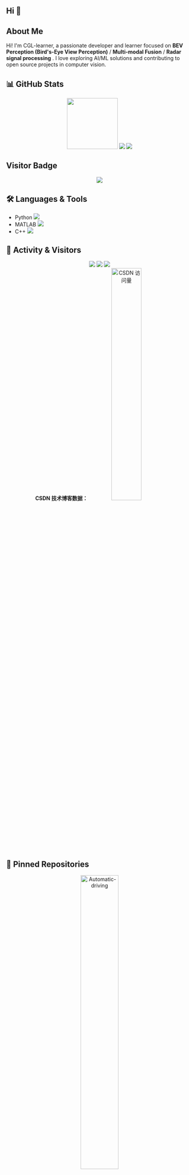 ## Hi 👋  
## About Me  
Hi! I'm CGL-learner, a passionate developer and learner focused on **BEV Perception (Bird's-Eye View Perception)** / **Multi-modal Fusion** / **Radar signal processing** . 
I love exploring AI/ML solutions and contributing to open source projects in computer vision.  


## 📊 GitHub Stats  
<div align="center">  
  <img height="137px" src="https://github-readme-stats.vercel.app/api?username=CGL-learner&hide_title=true&hide_border=true&show_icons=true&line_height=21&text_color=000&icon_color=000&bg_color=0,ea6161,ffc64d,fffc4d,52fa5a&theme=graywhite" />  
  <img src="https://github-readme-stats.vercel.app/api/top-langs/?username=CGL-learner&hide_title=true&hide_border=true&layout=compact&langs_count=6&text_color=000&icon_color=fff&bg_color=0,52fa5a,4dfcff,c64dff&theme=graywhite" />  
  <img src="https://metrics.lecoq.io/CGL-learner?template=classic&config.timezone=Asia/Shanghai" />  
</div>  

## Visitor Badge
<div align="center">
  <img src="https://visitor-badge.glitch.me/badge?page_id=CGL-learner" /> 
</div>

## 🛠️ Languages & Tools  
- Python <img src="https://img.shields.io/badge/Python-3776AB?logo=python&logoColor=white" />  
- MATLAB <img src="https://img.shields.io/badge/Matlab-E34F26?logo=Matlab&logoColor=white" />  
- C++ <img src="https://img.shields.io/badge/C++-orange?style=flat-square&logo=C++&logoColor=white" />  


## 👥 Activity & Visitors  
<div align="center">  
  <!-- GitHub 原生统计 -->  
  <img src="https://visitor-badge.glitch.me/badge?page_id=CGL-learner" />  
  <img src="https://activity-graph.herokuapp.com/graph?username=CGL-learner&theme=github-compact" />  
  <img src="https://github-readme-streak-stats.herokuapp.com/?user=CGL-learner" />  

  <!-- CSDN 统计卡片（保留部分） -->  
  <br />  
  <strong>CSDN 技术博客数据：</strong>  
  <img src="https://stats.justsong.cn/api/csdn?id=weixin_50422106" alt="CSDN 访问量" width="40%" />  
</div>  


## 📌 Pinned Repositories  
<div align="center">  
  <a href="https://github.com/CGL-learner/Automatic-driving">  
    <img src="https://github-readme-stats.vercel.app/api/pin/?username=CGL-learner&repo=Automatic-driving" alt="Automatic-driving" width="45%" />  
  </a>  
</div>  
